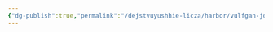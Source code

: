 ```yaml
---
{"dg-publish":true,"permalink":"/dejstvuyushhie-licza/harbor/vulfgan-johenberg/","dgPassFrontmatter":true}
---
```


